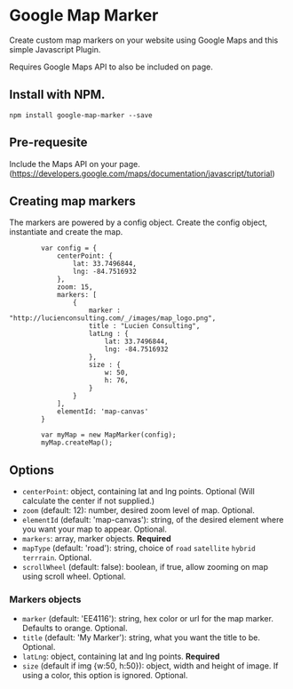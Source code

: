 # Google Map Marker
Create custom map markers on your website using Google Maps and this simple Javascript Plugin.

Requires Google Maps API to also be included on page. 

## Install with NPM.

    npm install google-map-marker --save

## Pre-requesite

Include the Maps API on your page. (https://developers.google.com/maps/documentation/javascript/tutorial)

## Creating map markers

The markers are powered by a config object. Create the config object, instantiate and create the map.
```
        var config = {
            centerPoint: {
                lat: 33.7496844,
                lng: -84.7516932
            }, 
            zoom: 15, 
            markers: [
                {
                    marker : "http://lucienconsulting.com/_/images/map_logo.png", 
                    title : "Lucien Consulting",
                    latLng : {
                        lat: 33.7496844,
                        lng: -84.7516932
                    },
                    size : {
                        w: 50,
                        h: 76,
                    }
                }
            ],
            elementId: 'map-canvas'
        }

        var myMap = new MapMarker(config);
        myMap.createMap();
```

## Options

- `centerPoint`: object, containing lat and lng points. Optional (Will calculate the center if not supplied.)
- `zoom` (default: 12): number, desired zoom level of map. Optional.
- `elementId` (default: 'map-canvas'): string, of the desired element where you want your map to appear. Optional.
- `markers`: array, marker objects. **Required**
- `mapType` (default: 'road'): string, choice of `road` `satellite` `hybrid` `terrrain`. Optional.
- `scrollWheel` (default: false): boolean, if true, allow zooming on map using scroll wheel. Optional.

### Markers objects
- `marker` (default: 'EE4116'): string, hex color or url for the map marker. Defaults to orange. Optional.
- `title` (default: 'My Marker'): string, what you want the title to be. Optional.
- `latLng`: object, containing lat and lng points. **Required**
- `size` (default if img {w:50, h:50}): object, width and height of image. If using a color, this option is ignored. Optional.